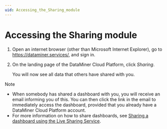 ```yaml
---
uid: Accessing_the_Sharing_module
---
```


# Accessing the Sharing module

1. Open an internet browser (other than Microsoft Internet Explorer), go to
<https://dataminer.services/>, and sign in.

2. On the landing page of the DataMiner Cloud Platform, click *Sharing*.

    You will now see all data that others have shared with you.

> [!NOTE]
> - When somebody has shared a dashboard with you, you will receive an email informing you of this. You can then click the link in the email to immediately access the dashboard, provided that you already have a DataMiner Cloud Platform account.
> - For more information on how to share dashboards, see [Sharing a dashboard using the Live Sharing Service](../../part_4/newR_D/Sharing_a_dashboard_using_the_Live_Sharing_Service.md).
